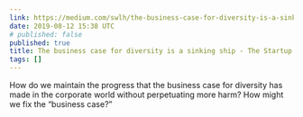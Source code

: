 ```yaml
---
link: https://medium.com/swlh/the-business-case-for-diversity-is-a-sinking-ship-d7a42d61f884
date: 2019-08-12 15:38 UTC
# published: false
published: true
title: The business case for diversity is a sinking ship - The Startup - Medium
tags: []
---
```


How do we maintain the progress that the business case for diversity has made in the corporate world without perpetuating more harm? How might we fix the “business case?”

